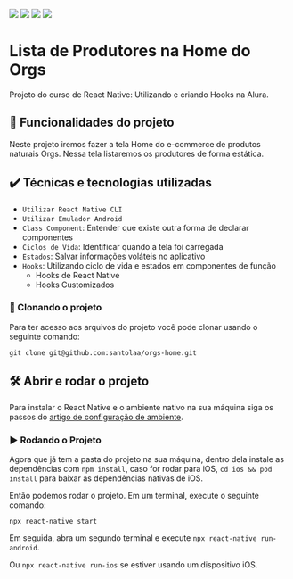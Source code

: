 ![](https://img.shields.io/badge/Created%20By-Alura-blue)
![](https://img.shields.io/badge/Developed%20By-Santola-red)
![](https://img.shields.io/badge/License-MIT-green)
![](https://img.shields.io/badge/-React%20Native-blue)

# Lista de Produtores na Home do Orgs

Projeto do curso de React Native: Utilizando e criando Hooks na Alura.

## 🔨 Funcionalidades do projeto

Neste projeto iremos fazer a tela Home do e-commerce de produtos naturais Orgs. Nessa tela listaremos os produtores de forma estática.

## ✔️ Técnicas e tecnologias utilizadas

- `Utilizar React Native CLI`
- `Utilizar Emulador Android`
- `Class Component`: Entender que existe outra forma de declarar componentes
- `Ciclos de Vida`: Identificar quando a tela foi carregada
- `Estados`: Salvar informações voláteis no aplicativo
- `Hooks`: Utilizando ciclo de vida e estados em componentes de função
  - Hooks de React Native
  - Hooks Customizados

### 🐙 Clonando o projeto

Para ter acesso aos arquivos do projeto você pode clonar usando o seguinte comando:

```
git clone git@github.com:santolaa/orgs-home.git
```

## 🛠️ Abrir e rodar o projeto

Para instalar o React Native e o ambiente nativo na sua máquina siga os passos do [artigo de configuração de ambiente](https://www.alura.com.br/artigos/configurando-o-ambiente-react-native).

### ▶️ Rodando o Projeto

Agora que já tem a pasta do projeto na sua máquina, dentro dela instale as dependências com `npm install`, caso for rodar para iOS, `cd ios && pod install` para baixar as dependências nativas de iOS.

Então podemos rodar o projeto. Em um terminal, execute o seguinte comando:
```
npx react-native start
```

Em seguida, abra um segundo terminal e execute `npx react-native run-android`.

Ou `npx react-native run-ios` se estiver usando um dispositivo iOS.